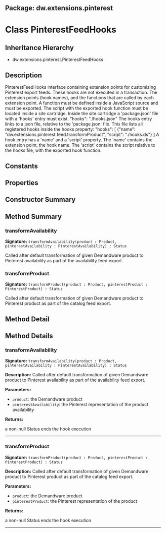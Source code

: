 ## Package: dw.extensions.pinterest

# Class PinterestFeedHooks

## Inheritance Hierarchy

- dw.extensions.pinterest.PinterestFeedHooks

## Description

PinterestFeedHooks interface containing extension points for customizing Pinterest export feeds. These hooks are not executed in a transaction. The extension points (hook names), and the functions that are called by each extension point. A function must be defined inside a JavaScript source and must be exported. The script with the exported hook function must be located inside a site cartridge. Inside the site cartridge a 'package.json' file with a 'hooks' entry must exist. "hooks": "./hooks.json" The hooks entry links to a json file, relative to the 'package.json' file. This file lists all registered hooks inside the hooks property: "hooks": [ {"name": "dw.extensions.pinterest.feed.transformProduct", "script": "./hooks.ds"} ] A hook entry has a 'name' and a 'script' property. The 'name' contains the extension point, the hook name. The 'script' contains the script relative to the hooks file, with the exported hook function.

## Constants

## Properties

## Constructor Summary

## Method Summary

### transformAvailability

**Signature:** `transformAvailability(product : Product, pinterestAvailability : PinterestAvailability) : Status`

Called after default transformation of given Demandware product to Pinterest availability as part of the availability feed export.

### transformProduct

**Signature:** `transformProduct(product : Product, pinterestProduct : PinterestProduct) : Status`

Called after default transformation of given Demandware product to Pinterest product as part of the catalog feed export.

## Method Detail

## Method Details

### transformAvailability

**Signature:** `transformAvailability(product : Product, pinterestAvailability : PinterestAvailability) : Status`

**Description:** Called after default transformation of given Demandware product to Pinterest availability as part of the availability feed export.

**Parameters:**

- `product`: the Demandware product
- `pinterestAvailability`: the Pinterest representation of the product availability

**Returns:**

a non-null Status ends the hook execution

---

### transformProduct

**Signature:** `transformProduct(product : Product, pinterestProduct : PinterestProduct) : Status`

**Description:** Called after default transformation of given Demandware product to Pinterest product as part of the catalog feed export.

**Parameters:**

- `product`: the Demandware product
- `pinterestProduct`: the Pinterest representation of the product

**Returns:**

a non-null Status ends the hook execution

---